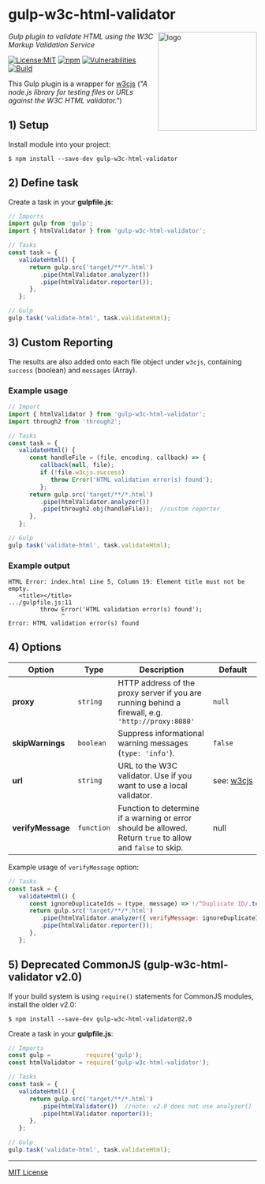 # gulp-w3c-html-validator
<img src=https://centerkey.com/graphics/center-key-logo.svg align=right width=200 alt=logo>

_Gulp plugin to validate HTML using the W3C Markup Validation Service_

[![License:MIT](https://img.shields.io/badge/License-MIT-blue.svg)](https://github.com/center-key/gulp-w3c-html-validator/blob/master/LICENSE.txt)
[![npm](https://img.shields.io/npm/v/gulp-w3c-html-validator.svg)](https://www.npmjs.com/package/gulp-w3c-html-validator)
[![Vulnerabilities](https://snyk.io/test/github/center-key/gulp-w3c-html-validator/badge.svg)](https://snyk.io/test/github/center-key/gulp-w3c-html-validator)
[![Build](https://travis-ci.org/center-key/gulp-w3c-html-validator.svg)](https://travis-ci.org/center-key/gulp-w3c-html-validator)

This Gulp plugin is a wrapper for [w3cjs](https://github.com/thomasdavis/w3cjs) (_"A node.js library for testing files or URLs against the W3C HTML validator."_)

## 1) Setup
Install module into your project:
```shell
$ npm install --save-dev gulp-w3c-html-validator
```

## 2) Define task
Create a task in your **gulpfile.js**:
```javascript
// Imports
import gulp from 'gulp';
import { htmlValidator } from 'gulp-w3c-html-validator';

// Tasks
const task = {
   validateHtml() {
      return gulp.src('target/**/*.html')
         .pipe(htmlValidator.analyzer())
         .pipe(htmlValidator.reporter());
      },
   };

// Gulp
gulp.task('validate-html', task.validateHtml);
```

## 3) Custom Reporting
The results are also added onto each file object under `w3cjs`, containing `success` (boolean)
and `messages` (Array).

### Example usage
```javascript
// Import
import { htmlValidator } from 'gulp-w3c-html-validator';
import through2 from 'through2';

// Tasks
const task = {
   validateHtml() {
      const handleFile = (file, encoding, callback) => {
         callback(null, file);
         if (!file.w3cjs.success)
            throw Error('HTML validation error(s) found');
         };
      return gulp.src('target/**/*.html')
         .pipe(htmlValidator.analyzer())
         .pipe(through2.obj(handleFile));  //custom reporter
      },
   };

// Gulp
gulp.task('validate-html', task.validateHtml);
```

### Example output
```shell
HTML Error: index.html Line 5, Column 19: Element title must not be empty.
   <title></title>
.../gulpfile.js:11
         throw Error('HTML validation error(s) found');
               ^
Error: HTML validation error(s) found
```

## 4) Options
| Option            | Type       | Description                                                                                                 | Default |
| ----------------- | ---------- | ----------------------------------------------------------------------------------------------------------- | ------- |
| **proxy**         | `string`   | HTTP address of the proxy server if you are running behind a firewall, e.g. `'http://proxy:8080'`           | `null` |
| **skipWarnings**  | `boolean`  | Suppress informational warning messages (`type: 'info'`).                                                   | `false` |
| **url**           | `string`   | URL to the W3C validator.  Use if you want to use a local validator.                                        | see:&nbsp;[w3cjs](https://github.com/thomasdavis/w3cjs) |
| **verifyMessage** | `function` | Function to determine if a warning or error should be allowed.  Return `true` to allow and `false` to skip. | null |

Example usage of `verifyMessage` option:
```javascript
// Tasks
const task = {
   validateHtml() {
      const ignoreDuplicateIds = (type, message) => !/^Duplicate ID/.test(message);
      return gulp.src('target/**/*.html')
         .pipe(htmlValidator.analyzer({ verifyMessage: ignoreDuplicateIds }))  //custom function
         .pipe(htmlValidator.reporter());
      },
   };
```

## 5) Deprecated CommonJS (gulp-w3c-html-validator v2.0)
If your build system is using `require()` statements for CommonJS modules, install the older v2.0:
```shell
$ npm install --save-dev gulp-w3c-html-validator@2.0
```
Create a task in your **gulpfile.js**:
```javascript
// Imports
const gulp =          require('gulp');
const htmlValidator = require('gulp-w3c-html-validator');

// Tasks
const task = {
   validateHtml() {
      return gulp.src('target/**/*.html')
         .pipe(htmlValidator())  //note: v2.0 does not use analyzer()
         .pipe(htmlValidator.reporter());
      },
   };

// Gulp
gulp.task('validate-html', task.validateHtml);
```

---
[MIT License](LICENSE.txt)
